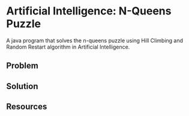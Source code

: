 # Artificial Intelligence: N-Queens Puzzle
A java program that solves the n-queens puzzle using Hill Climbing and Random Restart algorithm in Artificial Intelligence.

## Problem

## Solution

## Resources

